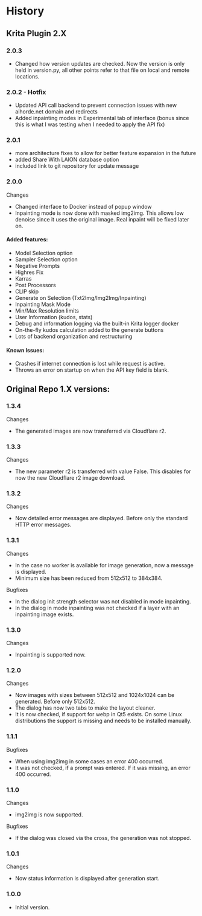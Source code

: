 # History
## Krita Plugin 2.X

### 2.0.3
- Changed how version updates are checked. Now the version is only held in version.py, all other points refer to that file on local and remote locations.

### 2.0.2 - Hotfix
- Updated API call backend to prevent connection issues with new aihorde.net domain and redirects
- Added inpainting modes in Experimental tab of interface (bonus since this is what I was testing when I needed to apply the API fix)

### 2.0.1
- more architecture fixes to allow for better feature expansion in the future
- added Share With LAION database option
- included link to git repository for update message

### 2.0.0
Changes
- Changed interface to Docker instead of popup window  
- Inpainting mode is now done with masked img2img. This allows low denoise since it uses the original image. Real inpaint will be fixed later on.  
#### Added features:
- Model Selection option  
- Sampler Selection option  
- Negative Prompts  
- Highres Fix  
- Karras  
- Post Processors  
- CLIP skip  
- Generate on Selection (Txt2Img/Img2Img/Inpainting)  
- Inpainting Mask Mode  
- Min/Max Resolution limits  
- User Information (kudos, stats)  
- Debug and information logging via the built-in Krita logger docker  
- On-the-fly kudos calculation added to the generate buttons
- Lots of backend organization and restructuring

#### Known Issues:
- Crashes if internet connection is lost while request is active.  
- Throws an error on startup on when the API key field is blank.   

## Original Repo 1.X versions:

### 1.3.4
Changes
- The generated images are now transferred via Cloudflare r2.

### 1.3.3
Changes
- The new parameter r2 is transferred with value False. This disables for now the new Cloudflare r2 image download.

### 1.3.2
Changes
- Now detailed error messages are displayed. Before only the standard HTTP error messages.

### 1.3.1
Changes
- In the case no worker is available for image generation, now a message is displayed.
- Minimum size has been reduced from 512x512 to 384x384.

Bugfixes
- In the dialog init strength selector was not disabled in mode inpainting.
- In the dialog in mode inpainting was not checked if a layer with an inpainting image exists.

### 1.3.0
Changes
- Inpainting is supported now.

### 1.2.0
Changes
- Now images with sizes between 512x512 and 1024x1024 can be generated. Before only 512x512.
- The dialog has now two tabs to make the layout cleaner.
- It is now checked, if support for webp in Qt5 exists. On some Linux distributions the support is missing and needs to be installed manually.

### 1.1.1
Bugfixes
- When using img2img in some cases an error 400 occurred.
- It was not checked, if a prompt was entered. If it was missing, an error 400 occurred.

### 1.1.0
Changes
- img2img is now supported.

Bugfixes
- If the dialog was closed via the cross, the generation was not stopped.

### 1.0.1
Changes
- Now status information is displayed after generation start.

### 1.0.0
- Initial version.
